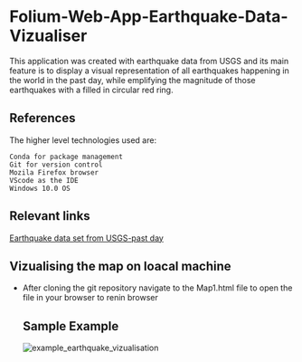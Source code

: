 # Folium-Web-App-Earthquake-Data-Vizualiser

This application was created with earthquake data from USGS and its main feature is to display 
a visual representation of all earthquakes happening in the world in the past day, while emplifying 
the magnitude of those earthquakes with a filled in circular red ring.

## References

The higher level technologies used are:

    Conda for package management
    Git for version control
    Mozila Firefox browser
    VScode as the IDE
    Windows 10.0 OS
    
 ## Relevant links

   [Earthquake data set from USGS-past day](https://earthquake.usgs.gov/earthquakes/feed/v1.0/summary/all_day.geojson)
   
## Vizualising the map on loacal machine
- After cloning the git repository navigate to the Map1.html file to open the file in your browser to renin browser
   
  ## Sample Example
   ![example_earthquake_vizualisation](https://user-images.githubusercontent.com/19821445/128603248-4218e60a-35b9-4ba7-8948-1f87de49d03e.JPG)

